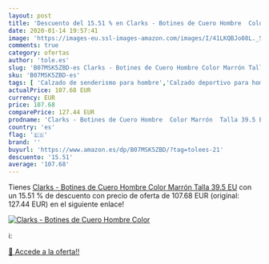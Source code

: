 ```yaml
---
layout: post
title: 'Descuento del 15.51 % en Clarks - Botines de Cuero Hombre  Color '
date: 2020-01-14 19:57:41
image: 'https://images-eu.ssl-images-amazon.com/images/I/41LKQBJo08L._SL400_.jpg'
comments: true
category: ofertas
author: 'tole.es'
slug: 'B07MSK5ZBD-es Clarks - Botines de Cuero Hombre Color Marrón Talla 39.5 EU'
sku: 'B07MSK5ZBD-es'
tags: [ 'Calzado de senderismo para hombre','Calzado deportivo para hombre','Chanclas y sandalias de piscina para hombre','Zapatillas de senderismo para hombre','Zapatillas y calzado deportivo para hombre','Zapatos','Zapatos para hombre','Zapatos y complementos','botines', ]
actualPrice: 107.68 EUR
currency: EUR
price: 107.68
comparePrice: 127.44 EUR
prodname: 'Clarks - Botines de Cuero Hombre  Color Marrón  Talla 39.5 EU'
country: 'es'
flag: '🇪🇸'
brand: ''
buyurl: 'https://www.amazon.es/dp/B07MSK5ZBD/?tag=tolees-21'
descuento: '15.51'
average: '107.68'
---
```


Tienes [Clarks - Botines de Cuero Hombre  Color Marrón  Talla 39.5 EU](https://www.amazon.es/dp/B07MSK5ZBD/?tag=tolees-21) con un 15.51 % de descuento con precio de oferta de 107.68 EUR (original: 127.44 EUR) en el siguiente enlace!

[![Clarks - Botines de Cuero Hombre  Color ](https://images-eu.ssl-images-amazon.com/images/I/41LKQBJo08L._SL400_.jpg)](https://www.amazon.es/dp/B07MSK5ZBD/?tag=tolees-21)

ℹ️:


[🛒 Accede a la oferta!!](https://www.amazon.es/dp/B07MSK5ZBD/?tag=tolees-21)
